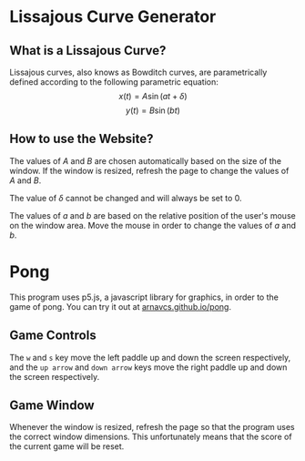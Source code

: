 # Lissajous Curve Generator

## What is a Lissajous Curve?
Lissajous curves, also knows as Bowditch curves, are parametrically defined according to the following parametric equation:
$$x(t) = A \sin(at + \delta)$$
$$y(t) = B \sin(bt)$$

## How to use the Website?
The values of $A$ and $B$ are chosen automatically based on the size of the window. If the window is resized, refresh the page to change the values of $A$ and $B$.

The value of $\delta$ cannot be changed and will always be set to $0$.

The values of $a$ and $b$ are based on the relative position of the user's mouse on the window area. Move the mouse in order to change the values of $a$ and $b$.

# Pong
This program uses p5.js, a javascript library for graphics, in order to the game of pong. You can try it out at [arnavcs.github.io/pong](https://arnavcs.github.io/pong/).

## Game Controls
The `w` and `s` key move the left paddle up and down the screen respectively, and the `up arrow` and `down arrow` keys move the right paddle up and down the screen respectively.

## Game Window
Whenever the window is resized, refresh the page so that the program uses the correct window dimensions. This unfortunately means that the score of the current game will be reset.

